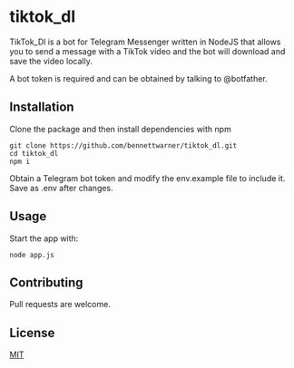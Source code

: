 # tiktok_dl

TikTok_Dl is a bot for Telegram Messenger written in NodeJS that allows you to send a message with a TikTok video and the bot will download and save the video locally.

A bot token is required and can be obtained by talking to @botfather.

## Installation

Clone the package and then install dependencies with npm

```
git clone https://github.com/bennettwarner/tiktok_dl.git
cd tiktok_dl
npm i
```
Obtain a Telegram bot token and modify the env.example file to include it. Save as .env after changes.

## Usage

Start the app with:
```
node app.js
```

## Contributing
Pull requests are welcome. 

## License
[MIT](https://choosealicense.com/licenses/mit/)
